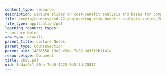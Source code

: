 ```yaml
---
content_type: resource
description: Lecture slides on cost-benefit analysis and bases for comparison of alternatives.
file: /media/courses/esd-72-engineering-risk-benefit-analysis-spring-2007/1ddaa9c180aa7db04223045ffdc70817_cba3.pdf
file_type: application/pdf
learning_resource_types:
- Lecture Notes
ocw_type: OCWFile
parent_title: Lecture Notes
parent_type: CourseSection
parent_uid: 14865558-19a2-e2de-7c82-d433f2b1f41a
resourcetype: Document
title: cba3.pdf
uid: 1ddaa9c1-80aa-7db0-4223-045ffdc70817
---
```

